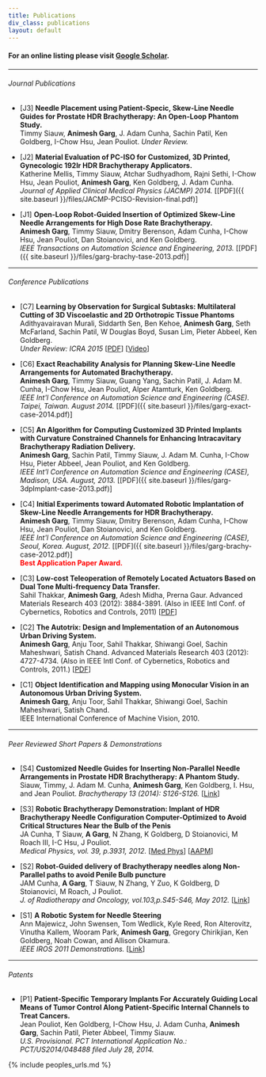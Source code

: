 ```yaml
---
title: Publications
div_class: publications
layout: default
---
```



#### For an online listing please visit [Google Scholar](http://scholar.google.com/citations?user=zp8V7ZMAAAAJ&hl=en).

---

###### Journal Publications  

* \[J3\] **Needle Placement using Patient-Specic, Skew-Line Needle Guides for Prostate HDR Brachytherapy: An Open-Loop Phantom Study.**  
Timmy Siauw, **Animesh Garg**, J. Adam Cunha, Sachin Patil, Ken Goldberg, I-Chow Hsu, Jean Pouliot. *Under Review.*

* \[J2\] **Material Evaluation of PC-ISO for Customized, 3D Printed, Gynecologic 192Ir HDR Brachytherapy Applicators.**  
Katherine Mellis, Timmy Siauw, Atchar Sudhyadhom, Rajni Sethi, I-Chow Hsu, Jean Pouliot, **Animesh Garg**, Ken Goldberg, J. Adam Cunha.  
*Journal of Applied Clinical Medical Physics (JACMP) 2014.* \[[PDF]({{ site.baseurl }}/files/JACMP-PCISO-Revision-final.pdf)\]

* \[J1\] **Open-Loop Robot-Guided Insertion of Optimized Skew-Line Needle Arrangements for High Dose Rate Brachytherapy.**  
**Animesh Garg**, Timmy Siauw, Dmitry Berenson, Adam Cunha, I-Chow Hsu, Jean Pouliot, Dan Stoianovici, and Ken Goldberg.  
 *IEEE Transactions on Automation Science and Engineering, 2013.*
 \[[PDF]({{ site.baseurl }}/files/garg-brachy-tase-2013.pdf)\]

---

###### Conference Publications

* \[C7\] **Learning by Observation for Surgical Subtasks: Multilateral Cutting of 3D Viscoelastic and 2D Orthotropic Tissue Phantoms**  
Adithyavairavan Murali, Siddarth Sen, Ben Kehoe, **Animesh Garg**, Seth McFarland, Sachin Patil, W Douglas Boyd, Susan Lim, Pieter Abbeel, Ken Goldberg.   
*Under Review: ICRA 2015* \[[PDF](http://goldberg.berkeley.edu/pubs/davinci-icra-2015-v26.pdf)\] \[[Video](http://www.youtube.com/watch?v=beVWB6NtAaA)\]

* \[C6\] **Exact Reachability Analysis for Planning Skew-Line Needle Arrangements for Automated Brachytherapy.**  
  **Animesh Garg**, Timmy Siauw, Guang Yang, Sachin Patil, J. Adam M. Cunha, I-Chow Hsu, Jean Pouliot, Alper Atamturk, Ken Goldberg.  
  *IEEE Int'l Conference on Automation Science and Engineering (CASE). Taipei, Taiwan. August 2014.* \[[PDF]({{ site.baseurl }}/files/garg-exact-case-2014.pdf)\]

* \[C5\] **An Algorithm for Computing Customized 3D Printed Implants with Curvature Constrained Channels for Enhancing Intracavitary Brachytherapy Radiation Delivery.**  
  **Animesh Garg**, Sachin Patil, Timmy Siauw, J. Adam M. Cunha, I-Chow Hsu, Pieter Abbeel, Jean Pouliot, and Ken Goldberg.  
  *IEEE Int'l Conference on Automation Science and Engineering (CASE), Madison, USA. August, 2013.*
  \[[PDF]({{ site.baseurl }}/files/garg-3dpImplant-case-2013.pdf)\]

* \[C4\] **Initial Experiments toward Automated Robotic Implantation of Skew-Line Needle Arrangements for HDR Brachytherapy.**  
 **Animesh Garg**, Timmy Siauw, Dmitry Berenson, Adam Cunha, I-Chow Hsu, Jean Pouliot, Dan Stoianovici, and Ken Goldberg.  
 *IEEE Int'l Conference on Automation Science and Engineering (CASE), Seoul, Korea. August, 2012.*
 \[[PDF]({{ site.baseurl }}/files/garg-brachy-case-2012.pdf)\]  
 **<font color="red">Best Application Paper Award.</font>**

* \[C3\] **Low-cost Teleoperation of Remotely Located Actuators Based on Dual Tone Multi-frequency Data Transfer.**  
  Sahil Thakkar, **Animesh Garg**, Adesh Midha, Prerna Gaur. Advanced Materials Research 403 (2012): 3884-3891. (Also in IEEE Intl Conf. of Cybernetics, Robotics and Controls, 2011) \[[PDF](http://www.scientific.net/AMR.403-408.4727)\]

* \[C2\] **The Autotrix: Design and Implementation of an Autonomous Urban Driving System.**  
  **Animesh Garg**, Anju Toor, Sahil Thakkar, Shiwangi Goel, Sachin Maheshwari, Satish Chand.  Advanced Materials Research 403 (2012): 4727-4734. (Also in IEEE Intl Conf. of Cybernetics, Robotics and Controls, 2011.) \[[PDF](http://www.scientific.net/AMR.403-408.3884)\]

* \[C1\] **Object Identification and Mapping using Monocular Vision in an Autonomous Urban Driving System.**  
  **Animesh Garg**, Anju Toor, Sahil Thakkar, Shiwangi Goel, Sachin Maheshwari, Satish Chand.  
  IEEE International Conference of Machine Vision, 2010. 
  <!-- \[[PDF](http://www.ijcte.org/icmv/icmv2010/136-icmv2010-w12016.pdf)\] -->

---  

###### Peer Reviewed Short Papers & Demonstrations
* \[S4\] **Customized Needle Guides for Inserting Non-Parallel Needle Arrangements in Prostate HDR Brachytherapy: A Phantom Study.**  
Siauw, Timmy, J. Adam M. Cunha, **Animesh Garg**, Ken Goldberg, I. Hsu, and Jean Pouliot.  *Brachytherapy 13 (2014): S126-S126.* \[[Link](http://www.sciencedirect.com/science/article/pii/S1538472114004863)\]

* \[S3\] **Robotic Brachytherapy Demonstration: Implant of HDR Brachytherapy Needle Configuration Computer-Optimized to Avoid Critical Structures Near the Bulb of the Penis**  
 JA Cunha, T Siauw, **A Garg**, N Zhang, K Goldberg, D Stoianovici, M Roach III, I-C Hsu, J Pouliot.  
 *Medical Physics, vol. 39, p.3931, 2012.* \[[Med Phys](http://scitation.aip.org/content/aapm/journal/medphys/39/6/10.1118/1.4736042)\] \[[AAPM](http://www.aapm.org/meetings/2012am/PRAbs.asp?mid=68&aid=17884)\]

* \[S2\] **Robot-Guided delivery of Brachytherapy needles along Non-Parallel paths to avoid Penile Bulb puncture**  
 JAM Cunha, **A Garg**, T Siauw, N Zhang, Y Zuo, K Goldberg, D Stoianovici, M Roach, J Pouliot.  
 *J. of Radiotherapy and Oncology, vol.103,p.S45-S46, May 2012.* \[[Link](http://www.thegreenjournal.com/article/S0167-8140(12)72081-9/abstract)\]

* \[S1\] **A Robotic System for Needle Steering**  
Ann Majewicz, John Swensen, Tom Wedlick, Kyle Reed, Ron Alterovitz, Vinutha Kallem, Wooram Park, **Animesh Garg**, Gregory Chirikjian, Ken Goldberg, Noah Cowan, and Allison Okamura.  
*IEEE IROS 2011 Demonstrations.* \[[Link](http://www.iros2011.org/demos)\]
<!-- Abstract: A live demonstration of robotic needle steering in artificial tissue, as well as videos and posters about models and simulation
s, path planners, controllers, and integration with medical imaging. -->

---

###### Patents
* \[P1\] **Patient-Specific Temporary Implants For Accurately Guiding Local Means of Tumor Control Along Patient-Specific Internal Channels to Treat Cancers.**  
Jean Pouliot, Ken Goldberg, I-Chow Hsu, J. Adam Cunha, **Animesh Garg**, Sachin Patil, Pieter
Abbeel, Timmy Siauw.   
*U.S. Provisional. PCT International Application No.: PCT/US2014/048488 filed July 28, 2014.* <!-- Patent Application No.: 61/859,687-->


{% include peoples_urls.md %}


<!--<div class="footer">
<br>
<br>
&copy; Last updated on: {{ site.time | date_to_string }}
</div>
-->